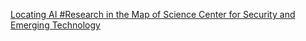 [Locating AI #Research in the Map of Science   Center for Security and Emerging Technology](https://qi.tc/qi/120686)